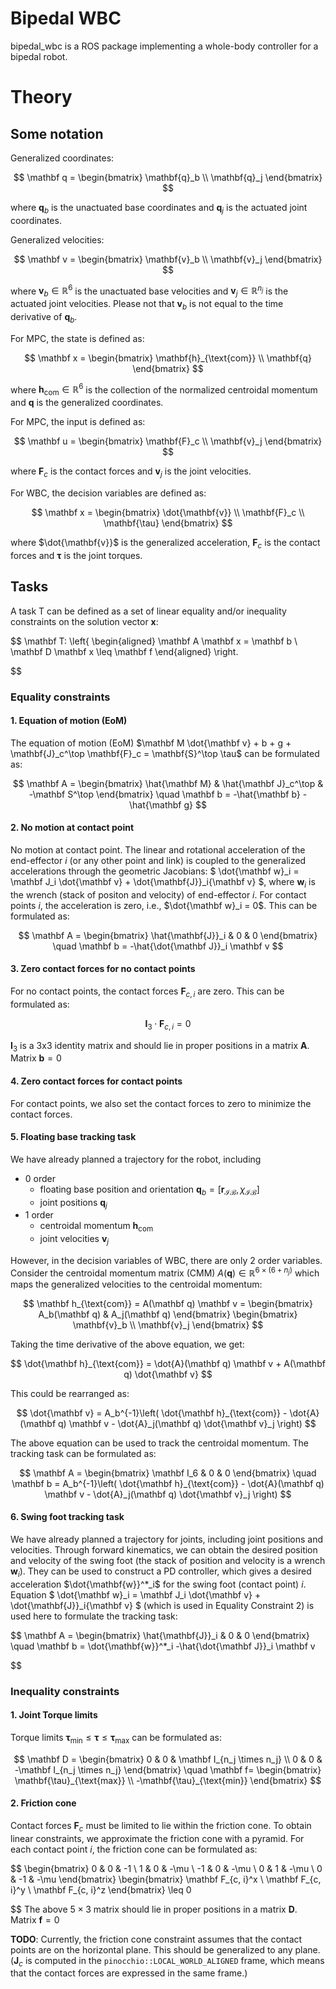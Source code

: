 # Bipedal WBC

bipedal_wbc is a ROS package implementing a whole-body controller for a bipedal robot.

# Theory
## Some notation
Generalized coordinates:

$$
\mathbf q = \begin{bmatrix} 
        \mathbf{q}_b \\
        \mathbf{q}_j
    \end{bmatrix}
$$

where $\mathbf{q}_b$ is the unactuated base coordinates and $\mathbf{q}_j$ is the actuated joint coordinates.

Generalized velocities:

$$
\mathbf v = \begin{bmatrix} 
        \mathbf{v}_b \\
        \mathbf{v}_j
    \end{bmatrix}
$$

where $\mathbf{v}_b\in \mathbb R^6$ is the unactuated base velocities and $\mathbf{v}_j\in \mathbb R^{n_j}$ is the actuated joint velocities. Please not that $\mathbf{v}_b$ is not equal to the time derivative of $\mathbf{q}_b$.

For MPC, the state is defined as:

$$
\mathbf x = \begin{bmatrix} 
        \mathbf{h}_{\text{com}} \\
        \mathbf{q}
    \end{bmatrix}
$$

where $\mathbf{h}_{\text{com}}\in \mathbb R^6$ is the collection of the normalized centroidal momentum and $\mathbf{q}$ is the generalized coordinates.

For MPC, the input is defined as:

$$
\mathbf u = \begin{bmatrix} 
        \mathbf{F}_c \\
        \mathbf{v}_j
    \end{bmatrix}
$$

where $\mathbf{F}_c$ is the contact forces and $\mathbf{v}_j$ is the joint velocities.

For WBC, the decision variables are defined as:

$$
\mathbf x = \begin{bmatrix} 
        \dot{\mathbf{v}} \\
        \mathbf{F}_c \\
        \mathbf{\tau}
    \end{bmatrix}
$$

where $\dot{\mathbf{v}}$ is the generalized acceleration, $\mathbf{F}_c$ is the contact forces and $\mathbf{\tau}$ is the joint torques.



## Tasks

A task T can be defined as a set of linear equality and/or inequality constraints on the solution vector $\mathbf x$:

$$
\mathbf T: \left\{ 
    \begin{aligned}
        \mathbf A \mathbf x = \mathbf b \\
        \mathbf D \mathbf x \leq \mathbf f
    \end{aligned}
    \right.

$$

### Equality constraints

#### 1. Equation of motion (EoM)
The equation of motion (EoM) $\mathbf M \dot{\mathbf v} + b + g + \mathbf{J}_c^\top \mathbf{F}_c = \mathbf{S}^\top \tau$ can be formulated as:

$$
\mathbf A = \begin{bmatrix}
        \hat{\mathbf M} & \hat{\mathbf J}_c^\top & -\mathbf S^\top 
    \end{bmatrix}
\quad
\mathbf b = -\hat{\mathbf b} - \hat{\mathbf g}
$$

#### 2. No motion at contact point
No motion at contact point. The linear and rotational acceleration of the end-effector $i$ (or any other point and link) is coupled to the generalized accelerations through the geometric Jacobians: $ \dot{\mathbf w}_i = \mathbf J_i \dot{\mathbf v} + \dot{\mathbf{J}}_i{\mathbf v} $, where $\mathbf{w}_i$ is the wrench (stack of positon and velocity) of end-effector $i$. For contact points $i$, the acceleration is zero, i.e., $\dot{\mathbf w}_i = 0$. This can be formulated as:

$$
\mathbf A = \begin{bmatrix}
        \hat{\mathbf{J}}_i & 0 & 0
    \end{bmatrix}
\quad
\mathbf b = -\hat{\dot{\mathbf J}}_i \mathbf v
$$

#### 3. Zero contact forces for no contact points
For no contact points, the contact forces $\mathbf F_{c, i}$ are zero. This can be formulated as:

$$
\mathbf I_3 \cdot \mathbf F_{c, i} = 0
$$

$\mathbf I_3$ is a 3x3 identity matrix and should lie in proper positions in a matrix $\mathbf A$. Matrix $\mathbf b = 0$

#### 4. Zero contact forces for contact points
For contact points, we also set the contact forces to zero to minimize the contact forces.

#### 5. Floating base tracking task
We have already planned a trajectory for the robot, including
* 0 order 
    * floating base position and orientation $\mathbf q_b = [\mathbf r_{\mathcal I \mathcal B}, \chi_{\mathcal I \mathcal B}]$
    * joint positions $\mathbf q_j$
* 1 order
    * centroidal momentum $\mathbf h_{\text{com}}$ 
    * joint velocities $\mathbf v_j$

However, in the decision variables of WBC, there are only 2 order variables. Consider the centroidal momentum matrix (CMM) $A(\mathbf q) \in \mathbb R^{6\times (6+n_j)}$ which maps the generalized velocities to the centroidal momentum: 

$$
\mathbf h_{\text{com}} = A(\mathbf q) \mathbf v = 
\begin{bmatrix}
A_b(\mathbf q) & A_j(\mathbf q)
\end{bmatrix}
\begin{bmatrix}
    \mathbf{v}_b \\
    \mathbf{v}_j
\end{bmatrix}
$$

<!-- This could be rearranged as:
$$
\mathbf v_b = A_b^{-1}(\mathbf q) 
\begin{bmatrix}
\mathbf h_{\text{com}} -  A_j(\mathbf q) \mathbf v_j
\end{bmatrix}
$$ -->

Taking the time derivative of the above equation, we get:

$$
\dot{\mathbf h}_{\text{com}} = \dot{A}(\mathbf q) \mathbf v + A(\mathbf q) \dot{\mathbf v}
$$

This could be rearranged as:

$$
\dot{\mathbf v} = A_b^{-1}\left(
    \dot{\mathbf h}_{\text{com}} - \dot{A}(\mathbf q) \mathbf v - \dot{A}_j(\mathbf q) \dot{\mathbf v}_j
\right)
$$

The above equation can be used to track the centroidal momentum. The tracking task can be formulated as:

$$
\mathbf A = \begin{bmatrix}
    \mathbf I_6 & 0 & 0 
\end{bmatrix}
\quad
\mathbf b =  A_b^{-1}\left(
    \dot{\mathbf h}_{\text{com}} - \dot{A}(\mathbf q) \mathbf v - \dot{A}_j(\mathbf q) \dot{\mathbf v}_j
\right)
$$

#### 6. Swing foot tracking task
We have already planned a trajectory for joints, including joint positions and velocities. Through forward kinematics, we can obtain the desired position and velocity of the swing foot (the stack of position and velocity is a wrench $\mathbf{w}_i$). They can be used to construct a PD controller, which gives a desired acceleration $\dot{\mathbf{w}}^*_i$ for the swing foot (contact point) $i$. Equation $ \dot{\mathbf w}_i = \mathbf J_i \dot{\mathbf v} + \dot{\mathbf{J}}_i{\mathbf v} $ (which is used in Equality Constraint 2) is used here to formulate the tracking task: 

$$
\mathbf A = \begin{bmatrix}
        \hat{\mathbf{J}}_i & 0 & 0
    \end{bmatrix}
\quad
\mathbf b = \dot{\mathbf{w}}^*_i -\hat{\dot{\mathbf J}}_i \mathbf v

$$

### Inequality constraints

#### 1. Joint Torque limits

Torque limits $\mathbf{\tau}_{\text{min}} \leq \mathbf{\tau} \leq \mathbf{\tau}_{\text{max}}$ can be formulated as:

$$
\mathbf D = \begin{bmatrix}
        0 & 0 & \mathbf I_{n_j \times n_j} \\
        0 & 0 & -\mathbf I_{n_j \times n_j}
    \end{bmatrix}
\quad
\mathbf f= \begin{bmatrix}
        \mathbf{\tau}_{\text{max}} \\
        -\mathbf{\tau}_{\text{min}}
    \end{bmatrix}
$$

#### 2. Friction cone

Contact forces $\mathbf{F}_c$ must be limited to lie within the friction cone. To obtain linear constraints, we approximate the friction cone with a pyramid. For each contact point $i$, the friction cone can be formulated as:

$$
\begin{bmatrix}
        0 & 0 & -1 \\
        1 & 0 & -\mu \\
        -1 & 0 & -\mu \\
        0 & 1 & -\mu \\
        0 & -1 & -\mu
    \end{bmatrix} 
    \begin{bmatrix}
        \mathbf F_{c, i}^x \\ 
        \mathbf F_{c, i}^y \\
        \mathbf F_{c, i}^z
    \end{bmatrix} \leq 0

$$
The above $5\times 3$ matrix should lie in proper positions in a matrix $\mathbf D$. Matrix $\mathbf f = 0$

**TODO**: Currently, the friction cone constraint assumes that the contact points are on the horizontal plane. This should be generalized to any plane. ($\mathbf J_c$ is computed in the `pinocchio::LOCAL_WORLD_ALIGNED` frame, which means that the contact forces are expressed in the same frame.)